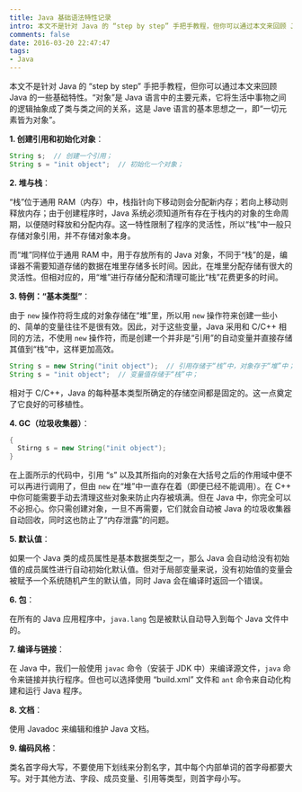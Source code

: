 ```yaml
---
title: Java 基础语法特性记录
intro: 本文不是针对 Java 的 “step by step” 手把手教程，但你可以通过本文来回顾 Java 的一些基础特性。“对象”是 Java 语言中的主要元素，它将生活中事物之间的逻辑抽象成了类与类之间的关系，这是 Jave 语言的基本思想之一，即“一切元素皆为对象”。
comments: false
date: 2016-03-20 22:47:47
tags:
- Java
---
```


本文不是针对 Java 的 “step by step” 手把手教程，但你可以通过本文来回顾 Java 的一些基础特性。“对象”是 Java 语言中的主要元素，它将生活中事物之间的逻辑抽象成了类与类之间的关系，这是 Jave 语言的基本思想之一，即“一切元素皆为对象”。

**1. 创建引用和初始化对象**：
```java
String s;  // 创建一个引用；
String s = "init object";  // 初始化一个对象；
```

**2. 堆与栈**：

“栈”位于通用 RAM（内存）中，栈指针向下移动则会分配新内存；若向上移动则释放内存；由于创建程序时，Java 系统必须知道所有存在于栈内的对象的生命周期，以便随时释放和分配内存。这一特性限制了程序的灵活性，所以“栈”中一般只存储对象引用，并不存储对象本身。

而“堆”同样位于通用 RAM 中，用于存放所有的 Java 对象，不同于“栈”的是，编译器不需要知道存储的数据在堆里存储多长时间。因此，在堆里分配存储有很大的灵活性。但相对应的，用“堆”进行存储分配和清理可能比“栈”花费更多的时间。

**3. 特例：“基本类型”**：

由于 `new` 操作符将生成的对象存储在“堆”里，所以用 `new` 操作符来创建一些小的、简单的变量往往不是很有效。因此，对于这些变量，Java 采用和 C/C++ 相同的方法，不使用 `new` 操作符，而是创建一个并非是“引用”的自动变量并直接存储其值到“栈”中，这样更加高效。

```java
String s = new String("init object");  // 引用存储于“栈”中，对象存于“堆”中；
String s = "init object";  // 变量值存储于“栈”中；
```

相对于 C/C++，Java 的每种基本类型所确定的存储空间都是固定的。这一点奠定了它良好的可移植性。

**4. GC（垃圾收集器）**：

```java
{
  Stirng s = new String("init object");
}
```

在上面所示的代码中，引用 “s” 以及其所指向的对象在大括号之后的作用域中便不可以再进行调用了，但由 `new` 在“堆”中一直存在着（即便已经不能调用）。在 C++ 中你可能需要手动去清理这些对象来防止内存被填满。但在 Java 中，你完全可以不必担心。你只需创建对象，一旦不再需要，它们就会自动被 Java 的垃圾收集器自动回收，同时这也防止了“内存泄露”的问题。

**5. 默认值**：

如果一个 Java 类的成员属性是基本数据类型之一，那么 Java 会自动给没有初始值的成员属性进行自动初始化默认值。但对于局部变量来说，没有初始值的变量会被赋予一个系统随机产生的默认值，同时 Java 会在编译时返回一个错误。

**6. 包**：

在所有的 Java 应用程序中，`java.lang` 包是被默认自动导入到每个 Java 文件中的。

**7. 编译与链接**：

在 Java 中，我们一般使用 `javac` 命令（安装于 JDK 中）来编译源文件，`java` 命令来链接并执行程序。但也可以选择使用 “build.xml” 文件和 `ant` 命令来自动化构建和运行 Java 程序。

**8. 文档**：

使用 Javadoc 来编辑和维护 Java 文档。

**9. 编码风格**：

类名首字母大写，不要使用下划线来分割名字，其中每个内部单词的首字母都要大写。对于其他方法、字段、成员变量、引用等类型，则首字母小写。